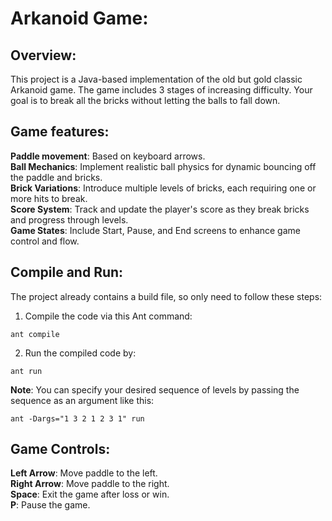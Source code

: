 # Arkanoid Game:

## Overview:
This project is a Java-based implementation of the old but gold classic Arkanoid game.
The game includes 3 stages of increasing difficulty.
Your goal is to break all the bricks without letting the balls to fall down.

## Game features:
**Paddle movement**: Based on keyboard arrows. <br />
**Ball Mechanics**: Implement realistic ball physics for dynamic bouncing off the paddle and bricks. <br />
**Brick Variations**: Introduce multiple levels of bricks, each requiring one or more hits to break. <br />
**Score System**: Track and update the player's score as they break bricks and progress through levels. <br />
**Game States**: Include Start, Pause, and End screens to enhance game control and flow. <br />
## Compile and Run:
The project already contains a build file, so only need to follow these steps: <br />
1. Compile the code via this Ant command:
```
ant compile
```
2. Run the compiled code by:
```
ant run
```
**Note**:
You can specify your desired sequence of levels by passing the sequence as an argument like this:
```
ant -Dargs="1 3 2 1 2 3 1" run
```

## Game Controls:
**Left Arrow**: Move paddle to the left. <br />
**Right Arrow**: Move paddle to the right. <br />
**Space**: Exit the game after loss or win. <br />
**P**: Pause the game.






